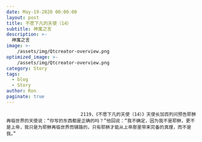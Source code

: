 ```yaml
---
date: May-19-2020 00:00:00
layout: post
title: 不愿下凡的天使（14）
subtitle: 神寓之言
description: >-
  神寓之言
image: >-
    /assets/img/Qtcreator-overview.png
optimized_image: >-
    /assets/img/Qtcreator-overview.png
category: Story
tags:
  - blog
  - Story
author: Ron
paginate: true
---
```


							　　2119，《不愿下凡的天使（14）》天使长加百列问预告耶稣再临世界的天使说：“你写的东西都是正确的吗？”他回说：“我不确定，因为我不是耶稣，更不是上帝，我只是为耶稣再临世界而铺路的，只有耶稣才能从上帝那里带来完备的真理，而不是我。”
							
							
						